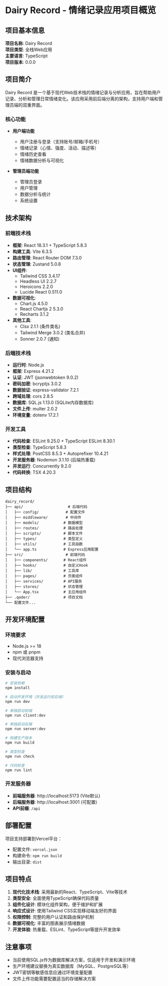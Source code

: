 # Dairy Record - 情绪记录应用项目概览

## 项目基本信息

**项目名称**: Dairy Record  
**项目类型**: 全栈Web应用  
**主要语言**: TypeScript  
**项目版本**: 0.0.0  

## 项目简介

Dairy Record 是一个基于现代Web技术栈的情绪记录与分析应用，旨在帮助用户记录、分析和管理日常情绪变化。该应用采用前后端分离的架构，支持用户端和管理员端的双重界面。

### 核心功能
- **用户端功能**
  - 用户注册与登录（支持账号/邮箱/手机号）
  - 情绪记录（心情、强度、活动、描述等）
  - 情绪历史查看
  - 情绪数据分析与可视化

- **管理员端功能**
  - 管理员登录
  - 用户管理
  - 数据分析与统计
  - 系统设置

## 技术架构

### 前端技术栈
- **框架**: React 18.3.1 + TypeScript 5.8.3
- **构建工具**: Vite 6.3.5
- **路由管理**: React Router DOM 7.3.0
- **状态管理**: Zustand 5.0.8
- **UI组件**: 
  - Tailwind CSS 3.4.17
  - Headless UI 2.2.7
  - Heroicons 2.2.0
  - Lucide React 0.511.0
- **数据可视化**: 
  - Chart.js 4.5.0
  - React Chartjs 2 5.3.0
  - Recharts 3.1.2
- **其他工具**:
  - Clsx 2.1.1 (条件类名)
  - Tailwind Merge 3.0.2 (类名合并)
  - Sonner 2.0.7 (通知)

### 后端技术栈
- **运行时**: Node.js
- **框架**: Express 4.21.2
- **认证**: JWT (jsonwebtoken 9.0.2)
- **密码加密**: bcryptjs 3.0.2
- **数据验证**: express-validator 7.2.1
- **跨域处理**: cors 2.8.5
- **数据库**: SQL.js 1.13.0 (SQLite内存数据库)
- **文件上传**: multer 2.0.2
- **环境变量**: dotenv 17.2.1

### 开发工具
- **代码检查**: ESLint 9.25.0 + TypeScript ESLint 8.30.1
- **类型检查**: TypeScript 5.8.3
- **样式处理**: PostCSS 8.5.3 + Autoprefixer 10.4.21
- **开发服务器**: Nodemon 3.1.10 (后端热重载)
- **并发运行**: Concurrently 9.2.0
- **代码转换**: TSX 4.20.3

## 项目结构

```
dairy_record/
├── api/                    # 后端代码
│   ├── config/            # 配置文件
│   ├── middleware/        # 中间件
│   ├── models/           # 数据模型
│   ├── routes/           # 路由处理
│   ├── scripts/          # 脚本文件
│   ├── types/            # 类型定义
│   ├── utils/            # 工具函数
│   └── app.ts            # Express应用配置
├── src/                   # 前端代码
│   ├── components/       # React组件
│   ├── hooks/            # 自定义Hook
│   ├── lib/              # 工具库
│   ├── pages/            # 页面组件
│   ├── services/         # API服务
│   ├── stores/           # 状态管理
│   └── App.tsx           # 主应用组件
├── .qoder/               # 项目文档
└── 配置文件...
```

## 开发环境配置

### 环境要求
- Node.js >= 18
- npm 或 pnpm
- 现代浏览器支持

### 安装与启动
```bash
# 安装依赖
npm install

# 启动开发环境（并发运行前后端）
npm run dev

# 单独启动前端
npm run client:dev

# 单独启动后端
npm run server:dev

# 构建生产版本
npm run build

# 类型检查
npm run check

# 代码检查
npm run lint
```

### 开发服务器
- **前端服务器**: http://localhost:5173 (Vite默认)
- **后端服务器**: http://localhost:3001 (可配置)
- **API前缀**: `/api`

## 部署配置

项目支持部署到Vercel平台：
- 配置文件: `vercel.json`
- 构建命令: `npm run build`
- 输出目录: `dist`

## 项目特点

1. **现代化技术栈**: 采用最新的React、TypeScript、Vite等技术
2. **类型安全**: 全面使用TypeScript确保代码质量
3. **组件化设计**: 模块化组件架构，便于维护和扩展
4. **响应式设计**: 使用Tailwind CSS实现移动端友好的界面
5. **权限控制**: 完整的用户认证和路由保护机制
6. **数据可视化**: 丰富的图表展示情绪数据
7. **开发体验**: 热重载、ESLint、TypeScript等提升开发效率

## 注意事项

- 当前使用SQL.js作为数据库解决方案，仅适用于开发和演示环境
- 生产环境建议替换为真实数据库（MySQL、PostgreSQL等）
- JWT密钥等敏感信息应通过环境变量配置
- 文件上传功能需要配置适当的存储解决方案